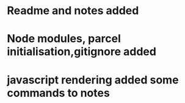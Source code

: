 # Readme and notes added
# Node modules, parcel initialisation,gitignore added
# javascript rendering added some commands to notes
